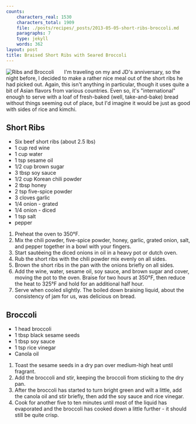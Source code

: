 ```yaml
---
counts:
    characters_real: 1530
    characters_total: 1909
    file: ./posts/recipes/_posts/2013-05-05-short-ribs-broccoli.md
    paragraphs: 7
    type: jekyll
    words: 362
layout: post
title: Braised Short Ribs with Seared Broccoli
---
```


<img alt="Ribs and Broccoli" src="/assets/recipes/ribs-broccoli.png" style="float:left;margin-right:2em" />
I'm traveling on my and JD's anniversary, so the night before, I decided to make a rather nice meal out of the short ribs he had picked out.  Again, this isn't anything in particular, though it uses quite a bit of Asian flavors from various countries.  Even so, it's "international" enough to serve with a loaf of fresh-baked (well, take-and-bake) bread without things seeming out of place, but I'd imagine it would be just as good with sides of rice and kimchi.

## Short Ribs

* Six beef short ribs (about 2.5 lbs)
* 1 cup red wine
* 1 cup water
* 1 tsp sesame oil
* 1/2 cup brown sugar
* 3 tbsp soy sauce
* 1/2 cup Korean chili powder
* 2 tbsp honey
* 2 tsp five-spice powder
* 3 cloves garlic
* 1/4 onion - grated
* 1/4 onion - diced
* 1 tsp salt
* pepper

1. Preheat the oven to 350&deg;F.
2. Mix the chili powder, five-spice powder, honey, garlic, grated onion, salt, and pepper together in a bowl with your fingers.
3. Start saut&eacute;eing the diced onions in oil in a heavy pot or dutch oven.
4. Rub the short ribs with the chili powder mix evenly on all sides.
5. Brown the short ribs in the pan with the onions briefly on all sides.
6. Add the wine, water, sesame oil, soy sauce, and brown sugar and cover, moving the pot to the oven.  Braise for two hours at 350&deg;F, then reduce the heat to 325&deg;F and hold for an additional half hour.
7. Serve when cooled slightly.  The boiled down braising liquid, about the consistency of jam for us, was delicious on bread.

## Broccoli

* 1 head broccoli
* 1 tbsp black sesame seeds
* 1 tbsp soy sauce
* 1 tsp rice vinegar
* Canola oil

1. Toast the sesame seeds in a dry pan over medium-high heat until fragrant.
2. Add the broccoli and stir, keeping the broccoli from sticking to the dry pan.
3. After the broccoli has started to turn bright green and wilt a little, add the canola oil and stir briefly, then add the soy sauce and rice vinegar.
4. Cook for another five to ten minutes until most of the liquid has evaporated and the broccoli has cooked down a little further - it should still be quite crisp.
